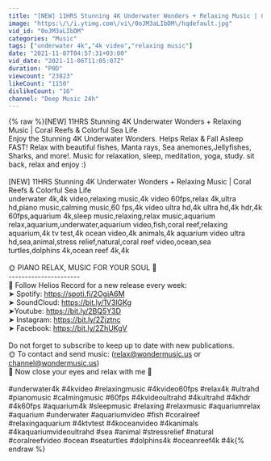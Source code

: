 ```yaml
---
title: "[NEW] 11HRS Stunning 4K Underwater Wonders + Relaxing Music | Coral Reefs & Colorful Sea Life"
image: "https:\/\/i.ytimg.com\/vi\/0oJM3aLIbDM\/hqdefault.jpg"
vid_id: "0oJM3aLIbDM"
categories: "Music"
tags: ["underwater 4k","4k video","relaxing music"]
date: "2021-11-07T04:57:31+03:00"
vid_date: "2021-11-06T11:05:07Z"
duration: "P0D"
viewcount: "23823"
likeCount: "1150"
dislikeCount: "16"
channel: "Deep Music 24h"
---
```

{% raw %}[NEW] 11HRS Stunning 4K Underwater Wonders + Relaxing Music | Coral Reefs &amp; Colorful Sea Life<br />Enjoy the Stunning 4K Underwater Wonders.  Helps Relax &amp; Fall Asleep FAST! Relax with beautiful fishes, Manta rays, Sea anemones,Jellyfishes, Sharks, and more!.  Music for relaxation, sleep, meditation, yoga, study. sit back, relax and enjoy :)<br /><br />[NEW] 11HRS Stunning 4K Underwater Wonders + Relaxing Music | Coral Reefs &amp; Colorful Sea Life<br />underwater 4k,4k video,relaxing music,4k video 60fps,relax 4k,ultra hd,piano music,calming music,60 fps,4k video ultra hd,4k ultra hd,4k hdr,4k 60fps,aquarium 4k,sleep music,relaxing,relax music,aquarium relax,aquarium,underwater,aquarium video,fish,coral reef,relaxing aquarium,4k tv test,4k ocean video,4k animals,4k aquarium video ultra hd,sea,animal,stress relief,natural,coral reef video,ocean,sea turtles,dolphins 4k,ocean reef 4k,4k<br /><br />🌞 PIANO RELAX, MUSIC FOR YOUR SOUL 💝<br />----------------------<br />🌙 Follow Helios Record for a new release every week:<br />➤ Spotify: <a rel="nofollow" target="blank" href="https://spoti.fi/2OgiA6M​">https://spoti.fi/2OgiA6M​</a><br />➤ SoundCloud: <a rel="nofollow" target="blank" href="https://bit.ly/1V3lGKg​">https://bit.ly/1V3lGKg​</a><br />➤Youtube: <a rel="nofollow" target="blank" href="https://bit.ly/2BQ5Y3D​">https://bit.ly/2BQ5Y3D​</a><br />➤ Instagram: <a rel="nofollow" target="blank" href="https://bit.ly/2Zjztnc​">https://bit.ly/2Zjztnc​</a><br />➤ Facebook: <a rel="nofollow" target="blank" href="https://bit.ly/2ZhUKgV​">https://bit.ly/2ZhUKgV​</a><br /><br />Do not forget to subscribe to keep up to date with new publications.<br />🌞 To contact and send music: (relax@wondermusic.us or channel@wondermusic.us)<br />💌 Now close your eyes and relax with me 🤫<br /><br />#underwater4k #4kvideo #relaxingmusic #4kvideo60fps #relax4k #ultrahd #pianomusic #calmingmusic #60fps #4kvideoultrahd #4kultrahd #4khdr #4k60fps #aquarium4k #sleepmusic #relaxing #relaxmusic #aquariumrelax #aquarium #underwater #aquariumvideo #fish #coralreef #relaxingaquarium #4ktvtest #4koceanvideo #4kanimals #4kaquariumvideoultrahd #sea #animal #stressrelief #natural #coralreefvideo #ocean #seaturtles #dolphins4k #oceanreef4k #4k{% endraw %}
